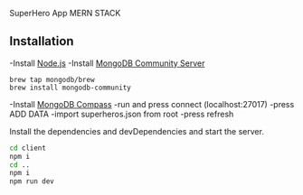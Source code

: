 SuperHero App
MERN STACK
## Installation

-Install [Node.js](https://nodejs.org)
-Install [MongoDB Community Server](https://www.mongodb.com/docs/manual/administration/install-community/)
```
brew tap mongodb/brew
brew install mongodb-community
```
-Install [MongoDB Compass](https://www.mongodb.com/try/download/compass)
-run and press connect (localhost:27017)
-press ADD DATA
-import superheros.json from root
-press refresh

Install the dependencies and devDependencies and start the server.

```sh
cd client
npm i
cd ..
npm i 
npm run dev
```
